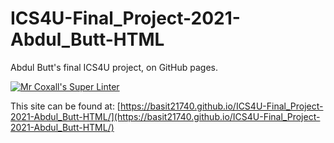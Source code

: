 # ICS4U-Final_Project-2021-Abdul_Butt-HTML

Abdul Butt's final ICS4U project, on GitHub pages.

[![Mr Coxall's Super Linter](https://github.com/mr-coxall/ICS4U-Final_Project-2021-Abdul_Butt-HTML/workflows/Mr%20Coxall's%20Super%20Linter/badge.svg)](https://github.com/mr-coxall/ICS4U-Final_Project-2021-Abdul_Butt-HTML/actions)

This site can be found at: [https://basit21740.github.io/ICS4U-Final_Project-2021-Abdul_Butt-HTML/](https://basit21740.github.io/ICS4U-Final_Project-2021-Abdul_Butt-HTML/)
